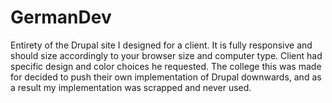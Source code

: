 # GermanDev
Entirety of the Drupal site I designed for a client.  It is fully responsive and should size accordingly to your browser size and computer type.  Client had specific design and color choices he requested.  The college this was made for decided to push their own implementation of Drupal downwards, and as a result my implementation was scrapped and never used.  
